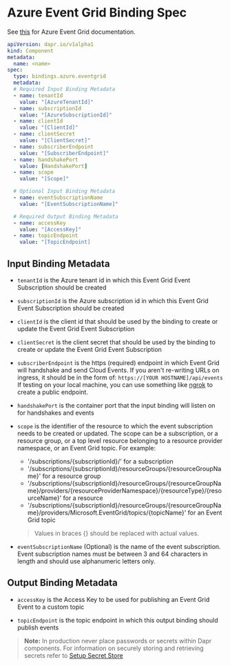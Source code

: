 # Azure Event Grid Binding Spec

See [this](https://docs.microsoft.com/en-us/azure/event-grid/) for Azure Event Grid documentation.

```yml
apiVersion: dapr.io/v1alpha1
kind: Component
metadata:
  name: <name>
spec:
  type: bindings.azure.eventgrid
  metadata:
  # Required Input Binding Metadata
  - name: tenantId
    value: "[AzureTenantId]"
  - name: subscriptionId
    value: "[AzureSubscriptionId]"
  - name: clientId
    value: "[ClientId]"
  - name: clientSecret
    value: "[ClientSecret]"
  - name: subscriberEndpoint
    value: "[SubscriberEndpoint]"    
  - name: handshakePort
    value: [HandshakePort]
  - name: scope
    value: "[Scope]"

  # Optional Input Binding Metadata
  - name: eventSubscriptionName
    value: "[EventSubscriptionName]"

  # Required Output Binding Metadata
  - name: accessKey
    value: "[AccessKey]"
  - name: topicEndpoint
    value: "[TopicEndpoint]
```

## Input Binding Metadata
- `tenantId` is the Azure tenant id in which this Event Grid Event Subscription should be created

- `subscriptionId` is the Azure subscription id in which this Event Grid Event Subscription should be created

- `clientId` is the client id that should be used by the binding to create or update the Event Grid Event Subscription

- `clientSecret`  is the client secret that should be used by the binding to create or update the Event Grid Event Subscription

- `subscriberEndpoint` is the https (required) endpoint in which Event Grid will handshake and send Cloud Events. If you aren't re-writing URLs on ingress, it should be in the form of: `https://[YOUR HOSTNAME]/api/events` If testing on your local machine, you can use something like [ngrok](https://ngrok.com) to create a public endpoint. 

- `handshakePort` is the container port that the input binding will listen on for handshakes and events

- `scope` is the identifier of the resource to which the event subscription needs to be created or updated. The scope can be a subscription, or a resource group, or a top level resource belonging to a resource provider namespace, or an Event Grid topic. For example:
    - '/subscriptions/{subscriptionId}/' for a subscription
    - '/subscriptions/{subscriptionId}/resourceGroups/{resourceGroupName}' for a resource group
    - '/subscriptions/{subscriptionId}/resourceGroups/{resourceGroupName}/providers/{resourceProviderNamespace}/{resourceType}/{resourceName}' for a resource
    - '/subscriptions/{subscriptionId}/resourceGroups/{resourceGroupName}/providers/Microsoft.EventGrid/topics/{topicName}' for an Event Grid topic
    > Values in braces {} should be replaced with actual values.

- `eventSubscriptionName` (Optional) is the name of the event subscription. Event subscription names must be between 3 and 64 characters in length and should use alphanumeric letters only.

## Output Binding Metadata
- `accessKey` is the Access Key to be used for publishing an Event Grid Event to a custom topic

- `topicEndpoint` is the topic endpoint in which this output binding should publish events

> **Note:** In production never place passwords or secrets within Dapr components. For information on securely storing and retrieving secrets refer to [Setup Secret Store](../../../howto/setup-secret-store)
